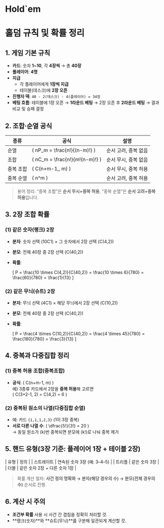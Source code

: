 # Hold`em

# 홀덤 규칙 및 확률 정리

## 1. 게임 기본 규칙

- **카드**: 숫자 **1~10**, 각 **4장씩** → 총 **40장**
- **플레이어**: **4명**
- **지급**
  - 각 플레이어에게 **1장씩 지급**
  - 테이블(데스크)에 **2장 오픈**
- **진행자 덱**: `40 - 2(데스크) - 4(플레이어) = 34장`
- **베팅 흐름**: 테이블에 1장 오픈 → **1라운드 베팅** → 2장 오픈 후 **2라운드 베팅** → 결과 비교 및 승패 결정

## 2. 조합·순열 공식

| 종류 | 공식 | 설명 |
|---|---|---|
| 순열 | \( nP_m = \frac{n!}{(n-m)!} \) | 순서 고려, 중복 없음 |
| 조합 | \( nC_m = \frac{n!}{m!(n-m)!} \) | 순서 무시, 중복 없음 |
| 중복 조합 | \( C(n+m-1,\, m) \) | 순서 무시, 중복 허용 |
| 중복 순열 | \( n^m \) | 순서 고려, 중복 허용 |

> 용어 정리: “중복 조합”은 **순서 무시+중복 허용**, “중복 순열”은 **순서 고려+중복 허용**입니다.

## 3. 2장 조합 확률

### (1) 같은 숫자(랭크) 2장

- **분자**: 숫자 선택 \(10C1\) × 그 숫자에서 2장 선택 \(C(4,2)\)  
- **분모**: 전체 40장 중 2장 선택 \(C(40,2)\)  
- **확률**:
  
  \[
    P = \frac{10 \times C(4,2)}{C(40,2)} = \frac{10 \times 6}{780} = \frac{60}{780} = \frac{1}{13}
  \]

### (2) 같은 무늬(슈트) 2장

- **분자**: 무늬 선택 \(4C1\) × 해당 무늬에서 2장 선택 \(C(10,2)\)  
- **분모**: 전체 40장 중 2장 선택 \(C(40,2)\)  
- **확률**:
  
  \[
    P = \frac{4 \times C(10,2)}{C(40,2)} = \frac{4 \times 45}{780} = \frac{180}{780} = \frac{3}{13}
  \]

## 4. 중복과 다중집합 정리

### (1) 중복 허용 조합(중복조합)

- **공식**: \( C(n+m-1, m) \)  
  예) 3종류 카드에서 2장을 **중복 허용**해 고르면  
  \( C(3+2-1, 2) = C(4,2) = 6 \)

### (2) 중복된 원소의 나열(다중집합 순열)

- 예: 카드 `{1,1,1,2,3}` (1이 3장 중복)  
- **서로 다른 나열 수**: \( \dfrac{5!}{3!} = 20 \)  
  → 동일 원소가 \(k\)번 중복되면 분모에 \(k!\)로 나눠 중복 제거

## 5. 핸드 유형(3장 기준: 플레이어 1장 + 테이블 2장)

| 유형 | 정의 |
| 스트레이트 | 연속된 숫자 3장 (예: 3–4–5) |
| 트리플 | 같은 숫자 3장 |
| 더블 | 같은 숫자 2장 + 다른 숫자 1장 |

> 확률 계산 절차: **사건 정의 명확화 → 분자(해당 경우의 수) → 분모(전체 경우의 수)** 순서로 진행.

## 6. 계산 시 주의

- **조건부 확률** 사용 시 사건 간 겹침을 정확히 처리할 것.
- **랭크(숫자)**와 **슈트(무늬)**를 구분해 일관되게 계산할 것.
